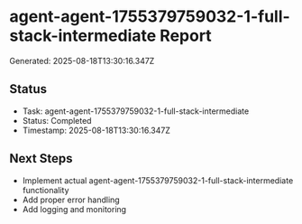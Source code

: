 # agent-agent-1755379759032-1-full-stack-intermediate Report

Generated: 2025-08-18T13:30:16.347Z

## Status
- Task: agent-agent-1755379759032-1-full-stack-intermediate
- Status: Completed
- Timestamp: 2025-08-18T13:30:16.347Z

## Next Steps
- Implement actual agent-agent-1755379759032-1-full-stack-intermediate functionality
- Add proper error handling
- Add logging and monitoring
